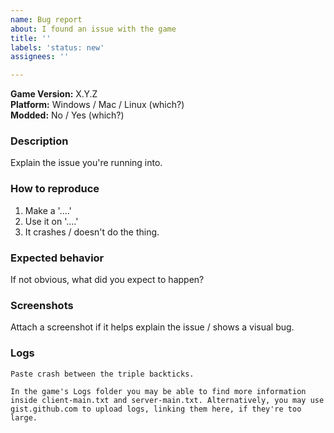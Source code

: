 ```yaml
---
name: Bug report
about: I found an issue with the game
title: ''
labels: 'status: new'
assignees: ''

---
```


**Game Version:** X.Y.Z  
**Platform:** Windows / Mac / Linux (which?)  
**Modded:** No / Yes (which?)  

### Description
Explain the issue you're running into.

### How to reproduce
1. Make a '....'
2. Use it on '....'
3. It crashes / doesn't do the thing.

### Expected behavior
If not obvious, what did you expect to happen?

### Screenshots
Attach a screenshot if it helps explain the issue / shows a visual bug.

### Logs
```
Paste crash between the triple backticks.

In the game's Logs folder you may be able to find more information
inside client-main.txt and server-main.txt. Alternatively, you may use
gist.github.com to upload logs, linking them here, if they're too large.
```
